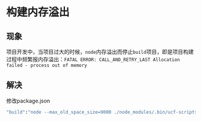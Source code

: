 # 构建内存溢出

<a name="a047b772"></a>
## 现象
项目开发中，当项目过大的时候，`node`内存溢出而停止`build`项目，即是项目构建过程中频繁报内存溢出：`FATAL ERROR: CALL_AND_RETRY_LAST Allocation failed - process out of memory`

<a name="4b86211f"></a>
## 解决
修改package.json

```bash
"build":"node --max_old_space_size=9000 ./node_modules/.bin/ucf-scripts build"
```

